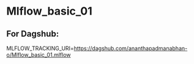 # Mlflow_basic_01


## For Dagshub:

MLFLOW_TRACKING_URI=https://dagshub.com/ananthapadmanabhan-o/Mlflow_basic_01.mlflow 

